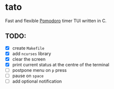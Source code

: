 # tato

Fast and flexible [Pomodoro](https://en.wikipedia.org/wiki/Pomodoro_Technique) timer TUI written in C.

## TODO:

- [x] create `Makefile`
- [x] add `ncurses` library
- [x] clear the screen
- [x] print current status at the centre of the terminal
- [ ] postpone menu on `p` press
- [ ] pause on `space`
- [ ] add optional notification
